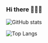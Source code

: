 ### Hi there 🐺👋🐺
<!--
**huskyjp/huskyjp** is a ✨ _special_ ✨ repository because its `README.md` (this file) appears on your GitHub profile.

Here are some ideas to get you started:

- 🔭 I’m currently working on ...
- 🌱 I’m currently learning ...
- 👯 I’m looking to collaborate on ...
- 🤔 I’m looking for help with ...
- 💬 Ask me about ...
- 📫 How to reach me: ...
- 😄 Pronouns: ...
- ⚡ Fun fact: ...
-->

![GitHub stats](https://huskyjp-stat-2wzp0i3h8-huskyjp.vercel.app/api?username=huskyjp&count-private=true&count_private=true&show_icons=true&theme=tokyonight)


![Top Langs](https://huskyjp-stat-2wzp0i3h8-huskyjp.vercel.app/api/top-langs/?username=huskyjp&count-private=true&count_private=true&theme=tokyonight&hide=Java,HTML,Javascript,CSS,Makefile,Python)

